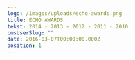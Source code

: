 ```yaml
---
logo: /images/uploads/echo-awards.png
title: ECHO AWARDS
tekst: 2014 - 2013 - 2012 - 2011 - 2010
cmsUserSlug: ""
date: 2016-03-07T00:00:00.000Z
position: 1
---
```


